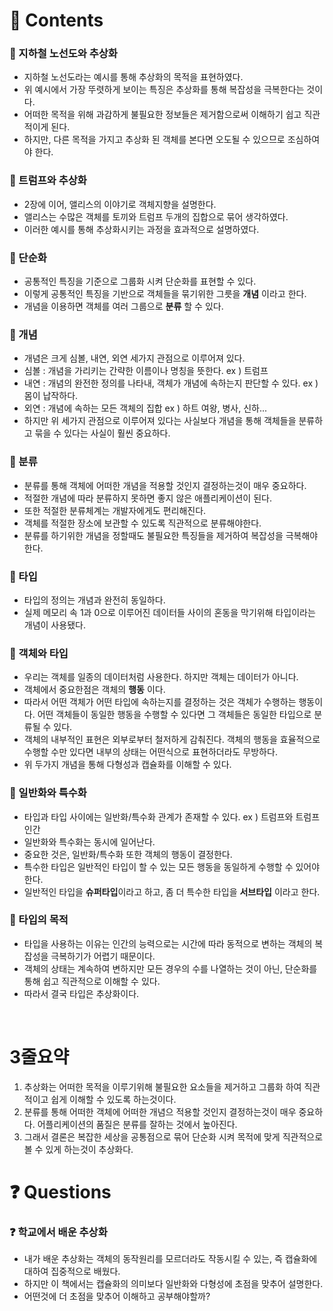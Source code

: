 # 📌 Contents

### 📌 지하철 노선도와 추상화

- 지하철 노선도라는 예시를 통해 추상화의 목적을 표현하였다.
- 위 예시에서 가장 뚜렷하게 보이는 특징은 추상화를 통해 복잡성을 극복한다는 것이다.
- 어떠한 목적을 위해 과감하게 불필요한 정보들은 제거함으로써 이해하기 쉽고 직관적이게 된다.
- 하지만, 다른 목적을 가지고 추상화 된 객체를 본다면 오도될 수 있으므로 조심하여야 한다.

### 📌 트럼프와 추상화

- 2장에 이어, 앨리스의 이야기로 객체지향을 설명한다.
- 앨리스는 수많은 객체를 토끼와 트럼프 두개의 집합으로 묶어 생각하였다.
- 이러한 예시를 통해 추상화시키는 과정을 효과적으로 설명하였다.

### 📌 단순화

- 공통적인 특징을 기준으로 그룹화 시켜 단순화를 표현할 수 있다.
- 이렇게 공통적인 특징을 기반으로 객체들을 묶기위한 그릇을 **개념** 이라고 한다.
- 개념을 이용하면 객체를 여러 그룹으로 **분류** 할 수 있다.

### 📌 개념

- 개념은 크게 심볼, 내연, 외연 세가지 관점으로 이루어져 있다.
- 심볼 : 개념을 가리키는 간략한 이름이나 명칭을 뜻한다. ex ) 트럼프
- 내연 : 개념의 완전한 정의를 나타내, 객체가 개념에 속하는지 판단할 수 있다. ex ) 몸이 납작하다.
- 외연 : 개념에 속하는 모든 객체의 집합 ex ) 하트 여왕, 병사, 신하...
- 하지만 위 세가지 관점으로 이루어져 있다는 사실보다 개념을 통해 객체들을 분류하고 묶을 수 있다는 사실이 훨씬 중요하다.

### 📌 분류

- 분류를 통해 객체에 어떠한 개념을 적용할 것인지 결정하는것이 매우 중요하다.
- 적절한 개념에 따라 분류하지 못하면 좋지 않은 애플리케이션이 된다.
- 또한 적절한 분류체계는 개발자에게도 편리해진다.
- 객체를 적절한 장소에 보관할 수 있도록 직관적으로 분류해야한다.
- 분류를 하기위한 개념을 정할때도 불필요한 특징들을 제거하여 복잡성을 극복해야한다.

### 📌 타입

- 타입의 정의는 개념과 완전히 동일하다.
- 실제 메모리 속 1과 0으로 이루어진 데이터들 사이의 혼동을 막기위해 타입이라는 개념이 사용됐다.

### 📌 객체와 타입

- 우리는 객체를 일종의 데이터처럼 사용한다. 하지만 객체는 데이터가 아니다.
- 객체에서 중요한점은 객체의 **행동** 이다.
- 따라서 어떤 객체가 어떤 타입에 속하는지를 결정하는 것은 객체가 수행하는 행동이다. 어떤 객체들이 동일한 행동을 수행할 수 있다면 그 객체들은 동일한 타입으로 분류될 수 있다.
- 객체의 내부적인 표현은 외부로부터 철저하게 감춰진다. 객체의 행동을 효율적으로 수행할 수만 있다면 내부의 상태는 어떤식으로 표현하더라도 무방하다.
- 위 두가지 개념을 통해 다형성과 캡슐화를 이해할 수 있다.

### 📌 일반화와 특수화

- 타입과 타입 사이에는 일반화/특수화 관계가 존재할 수 있다. ex ) 트럼프와 트럼프 인간
- 일반화와 특수화는 동시에 일어난다.
- 중요한 것은, 일반화/특수화 또한 객체의 행동이 결정한다.
- 특수한 타입은 일반적인 타입이 할 수 있는 모든 행동을 동일하게 수행할 수 있어야한다.
- 일반적인 타입을 **슈퍼타입**이라고 하고, 좀 더 특수한 타입을 **서브타입** 이라고 한다.

### 📌 타입의 목적

- 타입을 사용하는 이유는 인간의 능력으로는 시간에 따라 동적으로 변하는 객체의 복잡성을 극복하기가 어렵기 때문이다.
- 객체의 상태는 계속하여 변하지만 모든 경우의 수를 나열하는 것이 아닌, 단순화를 통해 쉽고 직관적으로 이해할 수 있다.
- 따라서 결국 타입은 추상화이다.

</br>

# 3줄요약

1. 추상화는 어떠한 목적을 이루기위해 불필요한 요소들을 제거하고 그룹화 하여 직관적이고 쉽게 이해할 수 있도록 하는것이다.
2. 분류를 통해 어떠한 객체에 어떠한 개념으 적용할 것인지 결정하는것이 매우 중요하다. 어플리케이션의 품질은 분류를 잘하는 것에서 높아진다.
3. 그래서 결론은 복잡한 세상을 공통점으로 묶어 단순화 시켜 목적에 맞게 직관적으로 볼 수 있게 하는것이 추상화다.

# ❓ Questions

### ❓ 학교에서 배운 추상화

- 내가 배운 추상화는 객체의 동작원리를 모르더라도 작동시킬 수 있는, 즉 캡슐화에 대하여 집중적으로 배웠다.
- 하지만 이 책에서는 캡슐화의 의미보다 일반화와 다형성에 초점을 맞추어 설명한다.
- 어떤것에 더 초점을 맞추어 이해하고 공부해야할까?
